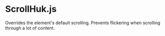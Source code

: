 # ScrollHuk.js
Overrides the element's default scrolling. Prevents flickering when scrolling through a lot of content.
